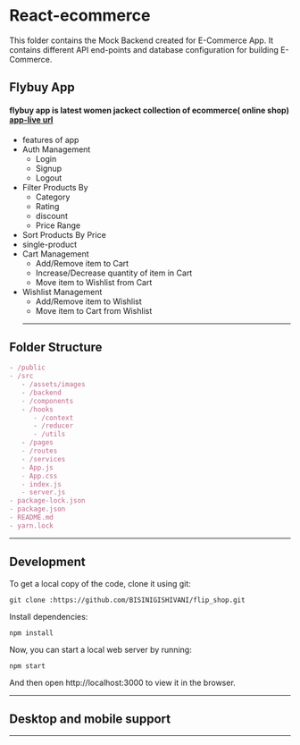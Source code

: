 # React-ecommerce

This folder contains the Mock Backend created for E-Commerce App. It contains different API end-points and database configuration for building E-Commerce.
## Flybuy App
  #### flybuy app is latest women jackect collection of ecommerce( online shop) [app-live url]()

- features of app
- Auth Management
  - Login
  - Signup
  - Logout
- Filter Products By
  - Category
  - Rating
  - discount
  - Price Range
- Sort Products By Price
- single-product
- Cart Management
  - Add/Remove item to Cart
  - Increase/Decrease quantity of item in Cart
  - Move item to Wishlist from Cart
- Wishlist Management
  - Add/Remove item to Wishlist
  - Move item to Cart from Wishlist
  - ---

## Folder Structure

```jsx
- /public
- /src
   - /assets/images
   - /backend
   - /components
   - /hooks
      - /context
      - /reducer
      - /utils
   - /pages
   - /routes
   - /services
   - App.js
   - App.css
   - index.js
   - server.js
- package-lock.json
- package.json
- README.md
- yarn.lock
```

---
## Development

To get a local copy of the code, clone it using git:

```
git clone :https://github.com/BISINIGISHIVANI/flip_shop.git
```

Install dependencies:

```
npm install
```

Now, you can start a local web server by running:

```
npm start
```

And then open http://localhost:3000 to view it in the browser.

---

## Desktop and mobile support
---

